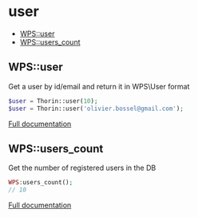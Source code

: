 # user

- [WPS::user](#WPS_user)
- [WPS::users_count](#WPS_users_count)
<a name="WPS_user"></a>
## WPS::user
Get a user by id/email and return it in WPS\User format

```php
$user = Thorin::user(10);
$user = Thorin::user('olivier.bossel@gmail.com');
```

[Full documentation](/doc/src/functions/user/user.md)

<a name="WPS_users_count"></a>
## WPS::users_count
Get the number of registered users in the DB

```php
WPS:users_count();
// 10
```

[Full documentation](/doc/src/functions/user/users_count.md)
